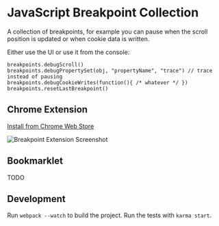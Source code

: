 # JavaScript Breakpoint Collection

A collection of breakpoints, for example you can pause when the scroll position is updated or when cookie data is written.

Either use the UI or use it from the console:

    breakpoints.debugScroll()
    breakpoints.debugPropertySet(obj, "propertyName", "trace") // trace instead of pausing
    breakpoints.debugCookieWrites(function(){ /* whatever */ })
    breakpoints.resetLastBreakpoint()

## Chrome Extension

[Install from Chrome Web Store](https://chrome.google.com/webstore/detail/javascript-breakpoint-col/kgpjjblahlmjlfljfpcneapmeblichbp)

![Breakpoint Extension Screenshot](https://cloud.githubusercontent.com/assets/1303660/14764345/635338a0-09ac-11e6-992b-312ecfdf53b3.png)

## Bookmarklet

TODO

## Development

Run `webpack --watch` to build the project. Run the tests with `karma start`.
